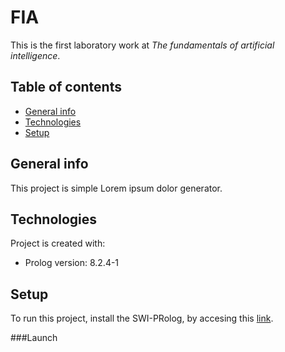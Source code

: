 # FIA

This is the first laboratory work at *The fundamentals of artificial intelligence*.

## Table of contents
* [General info](#general-info)
* [Technologies](#technologies)
* [Setup](#setup)

## General info
This project is simple Lorem ipsum dolor generator.
	
## Technologies
Project is created with:
* Prolog version: 8.2.4-1
	
## Setup
To run this project, install the SWI-PRolog, by accesing this [link](#https://www.swi-prolog.org/download/stable).

###Launch

